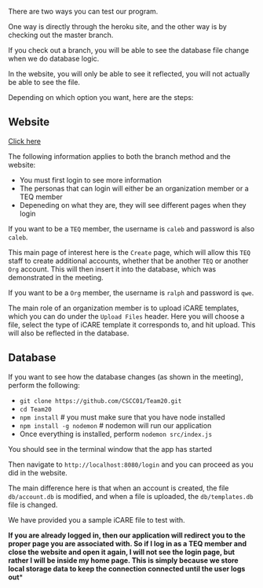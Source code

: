 
There are two ways you can test our program.

  

One way is directly through the heroku site, and the other way is by checking out the master branch.

  

If you check out a branch, you will be able to see the database file change when we do database logic.

  

In the website, you will only be able to see it reflected, you will not actually be able to see the file.

  

Depending on which option you want, here are the steps:

  


## Website
[Click here](https://team20-app.herokuapp.com/)

The following information applies to both the branch method and the website:

- You must first login to see more information
- The personas that can login will either be an organization member or a TEQ member
- Depeneding on what they are, they will see different pages when they login

If you want to be a `TEQ` member, the username is `caleb` and password is also `caleb`.

This main page of interest here is the `Create` page, which will allow this `TEQ` staff to create additional accounts, whether that be another `TEQ` or another `Org` account. This will then insert it into the database, which was demonstrated in the meeting.

If you want to be a `Org` member, the username is `ralph` and password is  `qwe`.

The main role of an organization member is to upload iCARE templates, which you can do under the `Upload Files` header. Here you will choose a file, select the type of iCARE template it corresponds to, and hit upload. This will also be reflected in the database.


## Database
If you want to see how the database changes (as shown in the meeting), perform the following:

- `git clone https://github.com/CSCC01/Team20.git`
- `cd Team20`
- `npm install` # you must make sure that you have node installed
- `npm install -g nodemon` # nodemon will run our application
- Once everything is installed, perform `nodemon src/index.js`

You should see in the terminal window that the app has started

Then navigate to `http://localhost:8080/login` and you can proceed as you did in the website.

The main difference here is that when an account is created, the file `db/account.db` is modified, and when a file is uploaded, the `db/templates.db` file is changed.

We have provided you a sample iCARE file to test with.

**If you are already logged in, then our application will redirect you to the proper page you are associated with. So if I log in as a TEQ member and close the website and open it again, I will not see the login page, but rather I will be inside my home page. This is simply because we store local storage data to keep the connection connected until the user logs out***